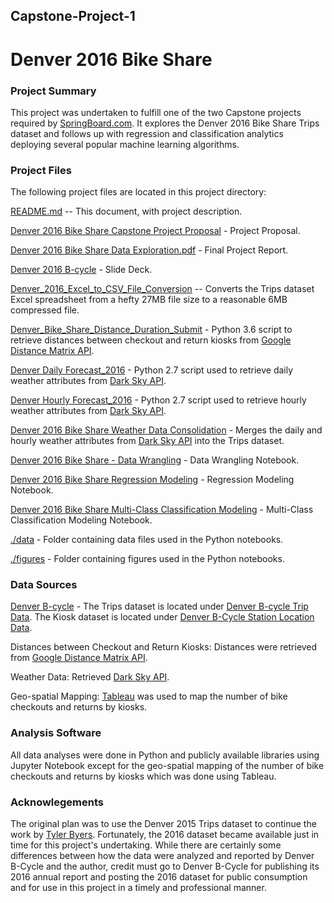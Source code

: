 ## Capstone-Project-1
# Denver 2016 Bike Share

### Project Summary
This project was undertaken to fulfill one of the two Capstone projects required by [SpringBoard.com](https://springboard.com). It explores the Denver 2016 Bike Share Trips dataset and follows up with regression and classification analytics deploying several popular machine learning algorithms.

### Project Files
The following project files are located in this project directory:

[README.md](https://github.com/hbhasin/Capstone-Project-1/blob/master/README.md) -- This document, with project description.

[Denver 2016 Bike Share Capstone Project Proposal](https://github.com/hbhasin/Capstone-Project-1/blob/master/Denver%202016%20Bike%20Share%20Capstone%20Project%20Proposal.pdf) - Project Proposal.

[Denver 2016 Bike Share Data Exploration.pdf](https://github.com/hbhasin/Capstone-Project-1/blob/master/Denver%202016%20Bike%20Share%20Data%20Exploration.pdf) - Final Project Report.

[Denver 2016 B-cycle](https://github.com/hbhasin/Capstone-Project-1/blob/master/Denver%202016%20B-cycle.pdf) - Slide Deck.

[Denver_2016_Excel_to_CSV_File_Conversion](https://github.com/hbhasin/Capstone-Project-1/blob/master/Denver_2016_Excel_to_CSV_File_Conversion.ipynb) -- Converts the Trips dataset Excel spreadsheet from a hefty 27MB file size to a reasonable 6MB compressed file.

[Denver_Bike_Share_Distance_Duration_Submit](https://github.com/hbhasin/Capstone-Project-1/blob/master/Denver_Bike_Share_Distance_Duration_Submit.py) - Python 3.6 script to retrieve distances between checkout and return kiosks from [Google Distance Matrix API](https://developers.google.com/maps/documentation/distance-matrix/).

[Denver Daily Forecast_2016](https://github.com/hbhasin/Capstone-Project-1/blob/master/Denver_Daily_Forecast_2016.py) - Python 2.7 script used to retrieve daily weather attributes from [Dark Sky API](https://darksky.net/dev/).

[Denver Hourly Forecast_2016](https://github.com/hbhasin/Capstone-Project-1/blob/master/Denver_Hourly_Forecast_2016.py) - Python 2.7 script used to retrieve hourly weather attributes from [Dark Sky API](https://darksky.net/dev/).

[Denver 2016 Bike Share Weather Data Consolidation](https://github.com/hbhasin/Capstone-Project-1/blob/master/Denver%202016%20Bike%20Share%20Weather%20Data%20Consolidation.ipynb) - Merges the daily and hourly weather attributes from [Dark Sky API](https://darksky.net/dev/) into the Trips dataset.

[Denver 2016 Bike Share - Data Wrangling](https://github.com/hbhasin/Capstone-Project-1/blob/master/Denver%202016%20Bike%20Share%20-%20Data%20Wrangling.ipynb) - Data Wrangling Notebook.

[Denver 2016 Bike Share Regression Modeling](https://github.com/hbhasin/Capstone-Project-1/blob/master/Denver%202016%20Bike%20Share%20Regression%20Modeling.ipynb) - Regression Modeling Notebook.

[Denver 2016 Bike Share Multi-Class Classification Modeling](https://github.com/hbhasin/Capstone-Project-1/blob/master/Denver%202016%20Bike%20Share%20Multi-Class%20Classification%20Modeling.ipynb) - Multi-Class Classification Modeling Notebook.

[./data](https://github.com/hbhasin/Capstone-Project-1/tree/master/data) - Folder containing data files used in the Python notebooks.

[./figures](https://github.com/hbhasin/Capstone-Project-1/tree/master/figures) - Folder containing figures used in the Python notebooks.


### Data Sources
[Denver B-cycle](https://www.denverbcycle.com/company) - The Trips dataset is located under [Denver B-cycle Trip Data](http://denver.bcycle.com/docs/librariesprovider34/default-document-library/2016denverbcycletripdata_public.xlsx?sfvrsn=2). The Kiosk dataset is located under [Denver B-Cycle Station Location Data](https://denver.bcycle.com/docs/librariesprovider34/default-document-library/october2016_kioskinfo.xlsx?sfvrsn=2).

Distances between Checkout and Return Kiosks: Distances were retrieved from [Google Distance Matrix API](https://developers.google.com/maps/documentation/distance-matrix/).

Weather Data: Retrieved [Dark Sky API](https://darksky.net/dev/).

Geo-spatial Mapping: [Tableau](https://public.tableau.com/) was used to map the number of bike checkouts and returns by kiosks.

### Analysis Software
All data analyses were done in Python and publicly available libraries using Jupyter Notebook except for the geo-spatial mapping of the number of bike checkouts and returns by kiosks which was done using Tableau.

### Acknowlegements
The original plan was to use the Denver 2015 Trips dataset to continue the work by [Tyler Byers](https://github.com/tybyers/denver_bcycle). Fortunately, the 2016 dataset became available just in time for this project's undertaking. While there are certainly some differences between how the data were analyzed and reported by Denver B-Cycle and the author, credit must go to Denver B-Cycle for publishing its 2016 annual report and posting the 2016 dataset for public consumption and for use in this project in a timely and professional manner.
